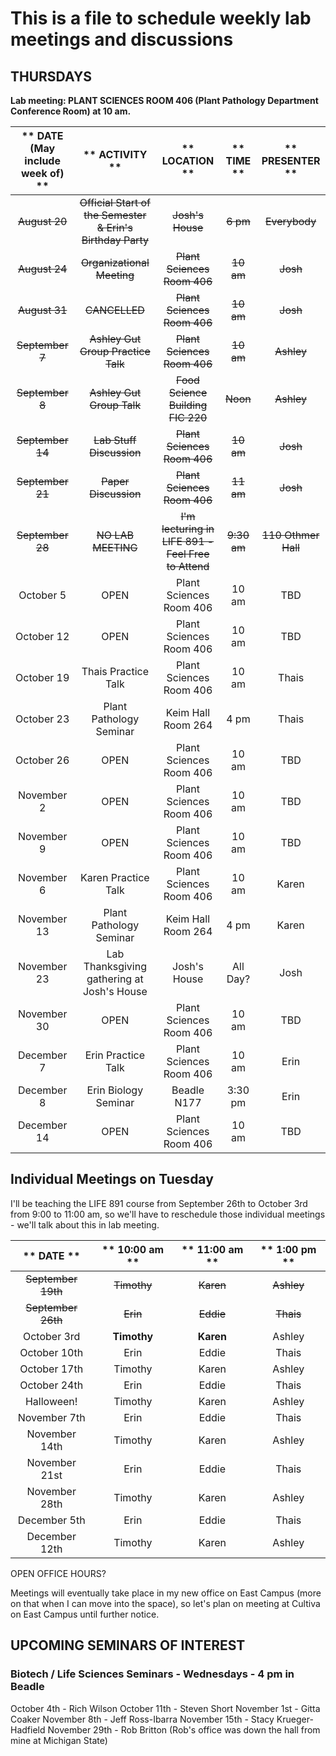 # This is a file to schedule weekly lab meetings and discussions

## __THURSDAYS__

__Lab meeting: PLANT SCIENCES ROOM 406 (Plant Pathology Department Conference Room) at 10 am.__

** DATE (May include week of) **|** ACTIVITY **|** LOCATION **|** TIME **|** PRESENTER **
:-----:|:-----:|:-----:|:-----:|:-----:
~~August 20~~ | ~~Official Start of the Semester & Erin's Birthday Party~~ | ~~Josh's House~~ | ~~6 pm~~ | ~~Everybody~~
~~August 24~~ | ~~Organizational Meeting~~ | ~~Plant Sciences Room 406~~ | ~~10 am~~ | ~~Josh~~
~~August 31~~ | ~~CANCELLED~~ | ~~Plant Sciences Room 406~~ | ~~10 am~~ | ~~Josh~~
~~September 7~~ | ~~Ashley Gut Group Practice Talk~~ | ~~Plant Sciences Room 406~~ | ~~10 am~~ | ~~Ashley~~
~~September 8~~ | ~~Ashley Gut Group Talk~~ | ~~Food Science Building FIC 220~~ | ~~Noon~~ | ~~Ashley~~
~~September 14~~ | ~~Lab Stuff Discussion~~ | ~~Plant Sciences Room 406~~ | ~~10 am~~ |  ~~Josh~~
~~September 21~~ | ~~Paper Discussion~~ | ~~Plant Sciences Room 406~~ | ~~11 am~~ |  ~~Josh~~
~~September 28~~ | ~~NO LAB MEETING~~ | ~~I'm lecturing in LIFE 891 - Feel Free to Attend~~ | ~~9:30 am~~ |  ~~110 Othmer Hall~~
October 5 | OPEN | Plant Sciences Room 406 | 10 am |  TBD
October 12 | OPEN | Plant Sciences Room 406 | 10 am |  TBD
October 19 | Thais Practice Talk | Plant Sciences Room 406 | 10 am |  Thais
October 23 | Plant Pathology Seminar | Keim Hall Room 264 | 4 pm | Thais
October 26 | OPEN | Plant Sciences Room 406 | 10 am |  TBD
November 2 | OPEN | Plant Sciences Room 406 | 10 am |  TBD
November 9 | OPEN | Plant Sciences Room 406 | 10 am |  TBD
November 6 | Karen Practice Talk | Plant Sciences Room 406 | 10 am |  Karen
November 13 | Plant Pathology Seminar | Keim Hall Room 264 | 4 pm |  Karen
November 23 | Lab Thanksgiving gathering at Josh's House | Josh's House | All Day? |  Josh
November 30 | OPEN | Plant Sciences Room 406 | 10 am |  TBD
December 7 | Erin Practice Talk | Plant Sciences Room 406 | 10 am |  Erin
December 8 | Erin Biology Seminar | Beadle N177 | 3:30 pm | Erin
December 14 | OPEN | Plant Sciences Room 406 | 10 am |  TBD

## __Individual Meetings on Tuesday__

I'll be teaching the LIFE 891 course from September 26th to October 3rd from 9:00 to 11:00 am, so we'll have to reschedule those individual meetings - we'll talk about this in lab meeting.

** DATE **|** 10:00 am **|** 11:00 am **|** 1:00 pm **
:-----:|:-----:|:-----:|:-----:
~~September 19th~~ | ~~Timothy~~ | ~~Karen~~ | ~~Ashley~~
~~September 26th~~ | ~~Erin~~ | ~~Eddie~~ | ~~Thais~~
October 3rd | **Timothy** | **Karen** | Ashley
October 10th | Erin | Eddie | Thais
October 17th | Timothy | Karen | Ashley
October 24th | Erin | Eddie | Thais
Halloween! | Timothy | Karen | Ashley
November 7th | Erin | Eddie | Thais
November 14th | Timothy | Karen | Ashley
November 21st | Erin | Eddie | Thais
November 28th | Timothy | Karen | Ashley
December 5th | Erin | Eddie | Thais
December 12th | Timothy | Karen | Ashley

OPEN OFFICE HOURS?

Meetings will eventually take place in my new office on East Campus (more on that when I can move into the space), so let's plan on meeting at Cultiva on East Campus until further notice.

## __UPCOMING SEMINARS OF INTEREST__

### Biotech / Life Sciences Seminars - Wednesdays - 4 pm in Beadle

October 4th - Rich Wilson
October 11th - Steven Short
November 1st - Gitta Coaker
November 8th - Jeff Ross-Ibarra
November 15th - Stacy Krueger-Hadfield
November 29th - Rob Britton (Rob's office was down the hall from mine at Michigan State)

